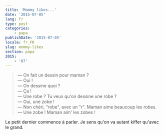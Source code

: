 ```yaml
---
title: 'Mommy likes...'
date: '2015-07-05'
lang: fr
type: post
categories:
    - papa
publishDate: '2015-07-05'
locale: fr_FR
slug: mommy-likes
section: papa
2015:
    - '07'
---
```


> — On fait un dessin pour maman ?  
> — Oui !  
> — On dessine quoi ?  
> — Ça !  
> — Une robe ? Tu veux qu'on dessine une robe ?  
> — Oui, une zobe !  
> — Non chéri, "robe", avec un "r". Maman aime beaucoup les robes.  
> — Une zobe ! Maman aim' les zobes !

Le petit dernier commence à parler. Je sens qu'on va autant kiffer qu'avec le grand.
